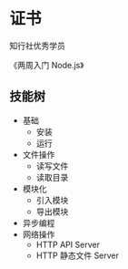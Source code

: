 # 证书
知行社优秀学员

《两周入门 Node.js》

## 技能树
* 基础
  * 安装
  * 运行
* 文件操作
  * 读写文件
  * 读取目录
* 模块化
  * 引入模块
  * 导出模块
* 异步编程
* 网络操作
  * HTTP API Server
  * HTTP 静态文件 Server
